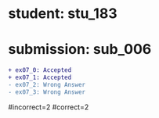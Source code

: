 # student: stu_183
# submission: sub_006

```diff
+ ex07_0: Accepted
+ ex07_1: Accepted
- ex07_2: Wrong Answer
- ex07_3: Wrong Answer
```
#incorrect=2
#correct=2
